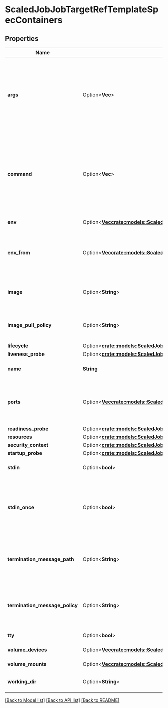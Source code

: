 # ScaledJobJobTargetRefTemplateSpecContainers

## Properties

Name | Type | Description | Notes
------------ | ------------- | ------------- | -------------
**args** | Option<**Vec<String>**> | Arguments to the entrypoint. The docker image's CMD is used if this is not provided. Variable references $(VAR_NAME) are expanded using the container's environment. If a variable cannot be resolved, the reference in the input string will be unchanged. The $(VAR_NAME) syntax can be escaped with a double $$, ie: $$(VAR_NAME). Escaped references will never be expanded, regardless of whether the variable exists or not. Cannot be updated. More info: https://kubernetes.io/docs/tasks/inject-data-application/define-command-argument-container/#running-a-command-in-a-shell | [optional]
**command** | Option<**Vec<String>**> | Entrypoint array. Not executed within a shell. The docker image's ENTRYPOINT is used if this is not provided. Variable references $(VAR_NAME) are expanded using the container's environment. If a variable cannot be resolved, the reference in the input string will be unchanged. The $(VAR_NAME) syntax can be escaped with a double $$, ie: $$(VAR_NAME). Escaped references will never be expanded, regardless of whether the variable exists or not. Cannot be updated. More info: https://kubernetes.io/docs/tasks/inject-data-application/define-command-argument-container/#running-a-command-in-a-shell | [optional]
**env** | Option<[**Vec<crate::models::ScaledJobJobTargetRefTemplateSpecEnv>**](ScaledJob_jobTargetRef_template_spec_env.md)> | List of environment variables to set in the container. Cannot be updated. | [optional]
**env_from** | Option<[**Vec<crate::models::ScaledJobJobTargetRefTemplateSpecEnvFrom>**](ScaledJob_jobTargetRef_template_spec_envFrom.md)> | List of sources to populate environment variables in the container. The keys defined within a source must be a C_IDENTIFIER. All invalid keys will be reported as an event when the container is starting. When a key exists in multiple sources, the value associated with the last source will take precedence. Values defined by an Env with a duplicate key will take precedence. Cannot be updated. | [optional]
**image** | Option<**String**> | Docker image name. More info: https://kubernetes.io/docs/concepts/containers/images This field is optional to allow higher level config management to default or override container images in workload controllers like Deployments and StatefulSets. | [optional]
**image_pull_policy** | Option<**String**> | Image pull policy. One of Always, Never, IfNotPresent. Defaults to Always if :latest tag is specified, or IfNotPresent otherwise. Cannot be updated. More info: https://kubernetes.io/docs/concepts/containers/images#updating-images | [optional]
**lifecycle** | Option<[**crate::models::ScaledJobJobTargetRefTemplateSpecLifecycle**](ScaledJob_jobTargetRef_template_spec_lifecycle.md)> |  | [optional]
**liveness_probe** | Option<[**crate::models::ScaledJobJobTargetRefTemplateSpecLivenessProbe**](ScaledJob_jobTargetRef_template_spec_livenessProbe.md)> |  | [optional]
**name** | **String** | Name of the container specified as a DNS_LABEL. Each container in a pod must have a unique name (DNS_LABEL). Cannot be updated. | 
**ports** | Option<[**Vec<crate::models::ScaledJobJobTargetRefTemplateSpecPorts>**](ScaledJob_jobTargetRef_template_spec_ports.md)> | List of ports to expose from the container. Exposing a port here gives the system additional information about the network connections a container uses, but is primarily informational. Not specifying a port here DOES NOT prevent that port from being exposed. Any port which is listening on the default \"0.0.0.0\" address inside a container will be accessible from the network. Cannot be updated. | [optional]
**readiness_probe** | Option<[**crate::models::ScaledJobJobTargetRefTemplateSpecReadinessProbe**](ScaledJob_jobTargetRef_template_spec_readinessProbe.md)> |  | [optional]
**resources** | Option<[**crate::models::ScaledJobJobTargetRefTemplateSpecResources**](ScaledJob_jobTargetRef_template_spec_resources.md)> |  | [optional]
**security_context** | Option<[**crate::models::ScaledJobJobTargetRefTemplateSpecSecurityContext**](ScaledJob_jobTargetRef_template_spec_securityContext.md)> |  | [optional]
**startup_probe** | Option<[**crate::models::ScaledJobJobTargetRefTemplateSpecStartupProbe**](ScaledJob_jobTargetRef_template_spec_startupProbe.md)> |  | [optional]
**stdin** | Option<**bool**> | Whether this container should allocate a buffer for stdin in the container runtime. If this is not set, reads from stdin in the container will always result in EOF. Default is false. | [optional]
**stdin_once** | Option<**bool**> | Whether the container runtime should close the stdin channel after it has been opened by a single attach. When stdin is true the stdin stream will remain open across multiple attach sessions. If stdinOnce is set to true, stdin is opened on container start, is empty until the first client attaches to stdin, and then remains open and accepts data until the client disconnects, at which time stdin is closed and remains closed until the container is restarted. If this flag is false, a container processes that reads from stdin will never receive an EOF. Default is false | [optional]
**termination_message_path** | Option<**String**> | Optional: Path at which the file to which the container's termination message will be written is mounted into the container's filesystem. Message written is intended to be brief final status, such as an assertion failure message. Will be truncated by the node if greater than 4096 bytes. The total message length across all containers will be limited to 12kb. Defaults to /dev/termination-log. Cannot be updated. | [optional]
**termination_message_policy** | Option<**String**> | Indicate how the termination message should be populated. File will use the contents of terminationMessagePath to populate the container status message on both success and failure. FallbackToLogsOnError will use the last chunk of container log output if the termination message file is empty and the container exited with an error. The log output is limited to 2048 bytes or 80 lines, whichever is smaller. Defaults to File. Cannot be updated. | [optional]
**tty** | Option<**bool**> | Whether this container should allocate a TTY for itself, also requires 'stdin' to be true. Default is false. | [optional]
**volume_devices** | Option<[**Vec<crate::models::ScaledJobJobTargetRefTemplateSpecVolumeDevices>**](ScaledJob_jobTargetRef_template_spec_volumeDevices.md)> | volumeDevices is the list of block devices to be used by the container. | [optional]
**volume_mounts** | Option<[**Vec<crate::models::ScaledJobJobTargetRefTemplateSpecVolumeMounts>**](ScaledJob_jobTargetRef_template_spec_volumeMounts.md)> | Pod volumes to mount into the container's filesystem. Cannot be updated. | [optional]
**working_dir** | Option<**String**> | Container's working directory. If not specified, the container runtime's default will be used, which might be configured in the container image. Cannot be updated. | [optional]

[[Back to Model list]](../README.md#documentation-for-models) [[Back to API list]](../README.md#documentation-for-api-endpoints) [[Back to README]](../README.md)


